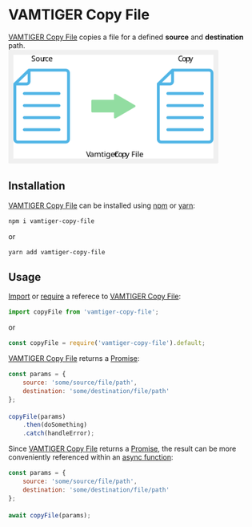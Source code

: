 # VAMTIGER Copy File
[VAMTIGER Copy File](https://github.com/vamtiger-project/vamtiger-copy-file) copies a file for a defined __**source**__ and __**destination**__ path.
<br>
<img src=asset/image/vamtiger-copy-file.svg style="max-height: 350px; background-color: #f0f0f0; border-radius: 3px; padding: 10px" width=400>

## Installation
[VAMTIGER Copy File](https://github.com/vamtiger-project/vamtiger-copy-file) can be installed using [npm](https://www.npmjs.com/) or [yarn](https://yarnpkg.com/lang/en/):
```bash
npm i vamtiger-copy-file 
```
or
```bash
yarn add vamtiger-copy-file
```

## Usage
[Import](https://developer.mozilla.org/en-US/docs/Web/JavaScript/Reference/Statements/import) or [require](https://nodejs.org/api/modules.html#modules_require) a referece to [VAMTIGER Copy File](https://github.com/vamtiger-project/vamtiger-copy-file):
```javascript
import copyFile from 'vamtiger-copy-file';
```
or
```javascript
const copyFile = require('vamtiger-copy-file').default;
```
[VAMTIGER Copy File](https://github.com/vamtiger-project/vamtiger-copy-file) returns a [Promise](https://developer.mozilla.org/en-US/docs/Web/JavaScript/Reference/Global_Objects/Promise):
```javascript
const params = {
    source: 'some/source/file/path',
    destination: 'some/destination/file/path'
};

copyFile(params)
    .then(doSomething)
    .catch(handleError);
```
Since [VAMTIGER Copy File](https://github.com/vamtiger-project/vamtiger-copy-file) returns a [Promise](https://developer.mozilla.org/en-US/docs/Web/JavaScript/Reference/Global_Objects/Promise), the result can be more conveniently referenced within an [async function](https://developer.mozilla.org/en-US/docs/Web/JavaScript/Reference/Statements/async_function):
```javascript
const params = {
    source: 'some/source/file/path',
    destination: 'some/destination/file/path'
};

await copyFile(params);
```